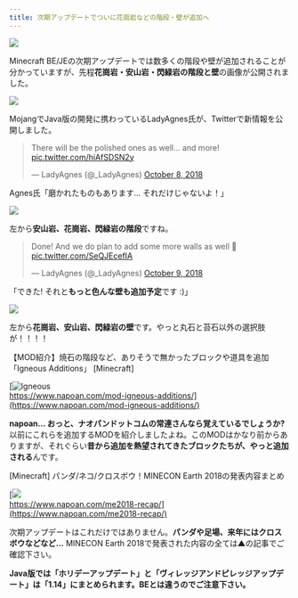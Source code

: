 ```yaml
---
title: 次期アップデートでついに花崗岩などの階段・壁が追加へ
---
```


![](https://cdn-ak.f.st-hatena.com/images/fotolife/s/sasigume/20210208/20210208110714.png)

Minecraft BE/JEの次期アップデートでは数多くの階段や壁が追加されることが分かっていますが、先程**花崗岩・安山岩・閃緑岩の階段と壁**の画像が公開されました。

![](https://cdn-ak.f.st-hatena.com/images/fotolife/s/sasigume/20210208/20210208115840.png)

MojangでJava版の開発に携わっているLadyAgnes氏が、Twitterで新情報を公開しました。

> There will be the polished ones as well… and more! [pic.twitter.com/hiAfSDSN2y](https://t.co/hiAfSDSN2y)
> 
> — LadyAgnes (@\_LadyAgnes) [October 8, 2018](https://twitter.com/_LadyAgnes/status/1049330015211585538?ref_src=twsrc%5Etfw)

Agnes氏「磨かれたものもあります… それだけじゃないよ！」

![](https://cdn-ak.f.st-hatena.com/images/fotolife/s/sasigume/20210208/20210208110334.jpg)

左から**安山岩、花崗岩、閃緑岩の階段**ですね。

> Done! And we do plan to add some more walls as well 🙂 [pic.twitter.com/SeQJEcefIA](https://t.co/SeQJEcefIA)
> 
> — LadyAgnes (@\_LadyAgnes) [October 9, 2018](https://twitter.com/_LadyAgnes/status/1049564075393470464?ref_src=twsrc%5Etfw)

「できた! それと**もっと色んな壁も追加予定**です :)」

![](https://cdn-ak.f.st-hatena.com/images/fotolife/s/sasigume/20210208/20210208110336.jpg)

左から**花崗岩、安山岩、閃緑岩の壁**です。やっと丸石と苔石以外の選択肢が！！！！

【MOD紹介】焼石の階段など、ありそうで無かったブロックや道具を追加「Igneous Additions」 \[Minecraft\]

[![Igneous](https://cdn-ak.f.st-hatena.com/images/fotolife/s/sasigume/20210208/20210208125821.png)  
https://www.napoan.com/mod-igneous-additions/](https://www.napoan.com/mod-igneous-additions/)

**napoan… おっと、ナオパンドットコムの常連さんなら覚えているでしょうか?** 以前にこれらを追加するMODを紹介しましたよね。このMODはかなり前からありますが、それぐらい**昔から追加を熱望されてきたブロックたちが、やっと追加される**んです。

\[Minecraft\] パンダ/ネコ/クロスボウ！MINECON Earth 2018の発表内容まとめ

[![](https://cdn-ak.f.st-hatena.com/images/fotolife/s/sasigume/20210208/20210208121658.png)  
https://www.napoan.com/me2018-recap/](https://www.napoan.com/me2018-recap/)

次期アップデートはこれだけではありません。**パンダや足場、来年にはクロスボウなどなど…** MINECON Earth 2018で発表された内容の全ては▲の記事でご確認下さい。

**Java版では「ホリデーアップデート」と「ヴィレッジアンドピレッジアップデート」は「1.14」にまとめられます。BEとは違うのでご注意下さい。**
